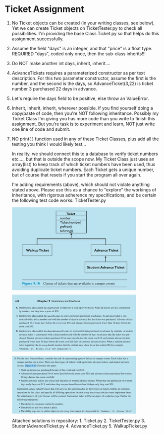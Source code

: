
# Ticket Assignment

1. No Ticket objects can be created (in your writing classes, see below), Yet we can create Ticket objects on TicketTester.py to check all possibilities.  I'm providing the base Class  Ticket.py so that helps do this assignment successfully.

2. Assume the field "days" is an integer, and that "price" is a float type. REQUIRED "days", coded only once, then the sub-class inherits!!!
3. Do NOT make another int days, inherit, inherit....
4. AdvanceTickets requires a parameterized constructor as per text description.  For this two parameter constructor, assume the first is the number, and the second is the days, so AdvanceTicket(3,22) is ticket number 3 purchased 22 days in advance.
5. Let's require the days field to be positive, else throw an ValueError.
6.  Inherit, inherit, inherit, wherever possible.  If you find yourself doing a copy/paste of code, then you're NOT following inheritance.  Possibly my Ticket Class I'm giving you has more code than you write to finish this assignment.  But you're task is to experiment and learn, NOT just write one line of code and submit.
7. NO print( ) function used in any of these Ticket Classes, plus add all the testing you think I would likely test...


    In reality, we should connect this to a database to verify ticket numbers etc...., but that is outside the scope now.  My Ticket Class just uses an array(list) to keep track of which ticket numbers have been used, thus avoiding duplicate ticket numbers.  Each Ticket gets a unique number, but of course that resets if you start the program all over again.

    I'm adding requirements (above), which should not violate anything stated above.  Please use this as a chance to "explore" the workings of inheritance, with rigorous adherence my specifications, and be certain the following test code works:  TicketTester.py
    
    <img src = "1.jpg" align = "center" width = "400">
    <p></p>
    <img src = "2.jpg" align = "center" width = "400">
    <p></p>
    <img src = "3.jpg" align = "center" width = "400">
    <p></p>
    Attached solutions in repository:
    1. Ticket.py
    2. TicketTester.py
    3. StudentAdvanceTicket.py
    4. AdvanceTicket.py
    5. WalkupTicket.py
